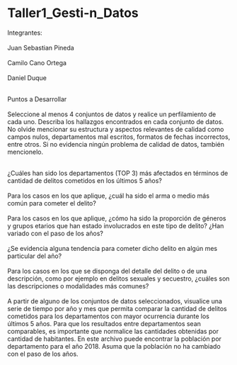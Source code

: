 # Taller1_Gesti-n_Datos

Integrantes:</br></br>
Juan Sebastian Pineda</br></br>
Camilo Cano Ortega</br></br>
Daniel Duque</br></br>

Puntos a Desarrollar
</br></br>
Seleccione al menos 4 conjuntos de datos y realice un perfilamiento de cada uno. Describa los hallazgos encontrados en cada conjunto de datos. No
olvide mencionar su estructura y aspectos relevantes de calidad como campos
nulos, departamentos mal escritos, formatos de fechas incorrectos, entre otros.
Si no evidencia ningún problema de calidad de datos, también mencionelo.
</br></br>

¿Cuáles han sido los departamentos (TOP 3) más afectados en
términos de cantidad de delitos cometidos en los últimos 5 años?
</br></br>
Para los casos en los que aplique, ¿cuál ha sido el arma o medio
más común para cometer el delito?
</br></br>
Para los casos en los que aplique, ¿cómo ha sido la proporción de
géneros y grupos etarios que han estado involucrados en este tipo de
delito? ¿Han variado con el paso de los años?
</br></br>
¿Se evidencia alguna tendencia para cometer dicho delito en algún
mes particular del año?
</br></br>
Para los casos en los que se disponga del detalle del delito o de una
descripción, como por ejemplo en delitos sexuales y secuestro, ¿cuáles
son las descripciones o modalidades más comunes?
</br></br>
A partir de alguno de los conjuntos de datos seleccionados, visualice una
serie de tiempo por año y mes que permita comparar la cantidad de delitos
cometidos para los departamentos con mayor ocurrencia durante los últimos 5
años. Para que los resultados entre departamentos sean comparables, es
importante que normalice las cantidades obtenidas por cantidad de habitantes.
En este archivo puede encontrar la población por departamento para el año
2018. Asuma que la población no ha cambiado con el paso de los años.
